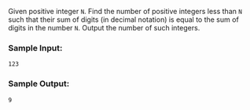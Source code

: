 Given positive integer `N`. Find the number of positive integers less than `N`
such that their sum of digits (in decimal notation) is equal to the sum of
digits in the number `N`. Output the number of such integers.

### Sample Input:

```
123
```

### Sample Output:

```
9
```
